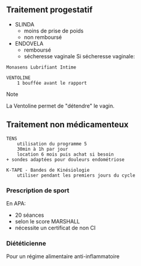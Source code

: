 ## Traitement progestatif
- SLINDA
	- moins de prise de poids
	- non remboursé
- ENDOVELA
	- remboursé
	- sécheresse vaginale
Si sécheresse vaginale:
```
Monasens Lubrifiant Intime

VENTOLINE
	1 bouffée avant le rapport
```
> [!NOTE]
> La Ventoline permet de "détendre" le vagin.

## Traitement non médicamenteux

```
TENS
	utilisation du programme 5
	30min à 1h par jour
	location 6 mois puis achat si besoin
+ sondes adaptées pour douleurs endométriose

K-TAPE - Bandes de Kinésiologie
	utiliser pendant les premiers jours du cycle
```

### Prescription de sport
En APA:
- 20 séances
- selon le score MARSHALL
- nécessite un certificat de non CI

### Diététicienne
Pour un régime alimentaire anti-inflammatoire